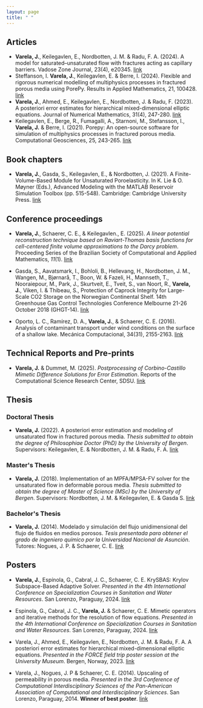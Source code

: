 ```yaml
---
layout: page
title: " "
---
```


## Articles

- **Varela, J.**, Keilegavlen, E., Nordbotten, J. M. & Radu, F. A. (2024). A model for saturated–unsaturated flow with fractures acting as capillary barriers. Vadose Zone Journal, 23(4), e20345. [link](https://doi.org/10.1002/vzj2.20345)
- Steffanson, I. **Varela, J.**, Keilegavlen, E. & Berre, I. (2024). Flexible and rigorous numerical modelling of multiphysics processes in fractured porous media using PorePy. Results in Applied Mathematics, 21, 100428. [link](https://doi.org/10.1016/j.rinam.2023.100428)
- **Varela, J.**, Ahmed, E., Keilegavlen, E., Nordbotten, J. & Radu, F. (2023). A posteriori error estimates for hierarchical mixed-dimensional elliptic equations. Journal of Numerical Mathematics, 31(4), 247-280. [link](https://doi.org/10.1515/jnma-2022-0038)
- Keilegavlen, E., Berge, R., Fumagalli, A., Starnoni, M., Stefansson, I., **Varela, J.** & Berre, I. (2021). Porepy: An open-source software for simulation of multiphysics processes in fractured porous media. Computational Geosciences, 25, 243-265. [link](https://doi.org/10.1007/s10596-020-10002-5)

## Book chapters

- **Varela, J.**, Gasda, S., Keilegavlen, E., & Nordbotten, J. (2021). A Finite-Volume-Based Module for Unsaturated Poroelasticity. In K. Lie & O. Møyner (Eds.), Advanced Modeling with the MATLAB Reservoir Simulation Toolbox (pp. 515-548). Cambridge: Cambridge University Press. [link](https://doi:10.1017/9781009019781.019)

## Conference proceedings

- **Varela, J.**, Schaerer, C. E., & Keilegavlen., E. (2025). *A linear potential reconstruction technique based on Raviart-Thomas basis functions for cell-centered finite volume approximations to the Darcy problem*. Proceeding Series of the Brazilian Society of Computational and Applied Mathematics, *11*(1). [link](https://doi.org/10.5540/03.2025.011.01.0332)

- Gasda, S., Aavatsmark, I., Bohloli, B.,  Hellevang, H.,  Nordbotten, J. M.,  Wangen, M., Bjørnarå, T., Boon, W. & Fazeli, H., Mannseth, T., Nooraiepour, M., Park, J.,  Skurtveit, E., Tveit, S.,  van Noort, R., **Varela, J.**, Viken, I. & Thibeau, S., Protection of Caprock Integrity for Large-Scale CO2 Storage on the Norwegian Continental Shelf. 14th Greenhouse Gas Control Technologies Conference Melbourne 21-26 October 2018 (GHGT-14). [link](http://dx.doi.org/10.2139/ssrn.3365962)

- Oporto, L. C., Ramírez, D. A., **Varela, J.**, & Schaerer, C. E. (2016). Analysis of contaminant transport under wind conditions on the surface of a shallow lake. Mecánica Computacional, 34(31), 2155-2163. [link](http://venus.ceride.gov.ar/ojs/index.php/mc/article/view/5135/5067)

## Technical Reports and Pre-prints

- **Varela, J.** & Dummet, M. (2025). *Postprocessing of Corbino-Castillo Mimetic Difference Solutions for Error Estimation*. Reports of the Computational Science Research Center, SDSU. [link](https://www.csrc.sdsu.edu/wp-content/uploads/2025/05/CSRCR2025-03.pdf)

## Thesis

### Doctoral Thesis

- **Varela, J.** (2022). A posteriori error estimation and modeling of unsaturated flow in fractured porous media. *Thesis submitted to obtain the degree of Philosophiae Doctor (PhD) by the University of Bergen*. Supervisors: Keilegavlen, E. & Nordbotten, J. M. & Radu, F. A. [link](https://hdl.handle.net/11250/2997812)

### Master's Thesis

- **Varela, J.** (2018). Implementation of an MPFA/MPSA-FV solver for the unsaturated flow in deformable porous media. *Thesis submitted to obtain the degree of Master of Science (MSc) by the University of Bergen*. Supervisors: Nordbotten, J. M. & Keilegavlen, E. & Gasda S. [link](https://hdl.handle.net/1956/17905)

### Bachelor's Thesis

- **Varela, J.** (2014). Modelado y simulación del flujo unidimensional del flujo de fluidos en medios porosos. *Tesis presentada para obtener el grado de ingeniero químico por la Universidad Nacional de Asunción*. Tutores: Nogues, J. P. & Schaerer, C. E. [link](https://nidtec.pol.una.py/~cschaer/jv_Version_Corr.pdf)

## Posters

- **Varela, J.**, Espínola, G., Cabral, J. C., Schaerer, C. E. KrySBAS: Krylov Subspace-Based Adaptive Solver. *Presented in the 4th International Conference on Specialization Courses in Sanitation and Water Resources*. San Lorenzo, Paraguay, 2024. [link](https://www.dropbox.com/scl/fi/01ezbi6jlftudxg2jvlab/amaru_poster_krysbas.pdf?rlkey=fn5m6sh4kq8j2mjs41rrkjx2e&dl=0)

- Espinola, G., Cabral, J. C., **Varela, J.** & Schaerer, C. E. Mimetic operators and iterative methods for the resolution of flow equations. *Presented in the 4th International Conference on Specialization Courses in Sanitation and Water Resources*. San Lorenzo, Paraguay, 2024. [link](https://www.dropbox.com/scl/fi/cpqkiy037c89maw6zozg3/amaru_poster_mimetic_operators.pdf?rlkey=dqmqnj8cm28v5jt43fsm3j2gr&dl=0)

- Varela, J., Ahmed, E., Keilegavlen, E., Nordbotten, J. M. & Radu, F. A. A posteriori error estimates for hierarchical mixed-dimensional elliptic equations. *Presented in the FORCE field trip poster session at the University Museum*. Bergen, Norway, 2023. [link](https://www.dropbox.com/scl/fi/gphrqonteipp3ktp11jup/poster_posteriori_varela.pdf?rlkey=gia5orpdjd2sc3okks16oustp&dl=0)

- Varela, J., Nogues, J. P & Schaerer, C. E. (2014). Upscaling of permeability in porous media. *Presented in the 3rd Conference of Computational Interdisciplinary Sciences of the Pan-American Association of Computational and Interdisciplinary Sciences*. San Lorenzo, Paraguay, 2014. **Winner of  best poster**. [link](http://dx.doi.org/10.13140/RG.2.2.10237.36329)

